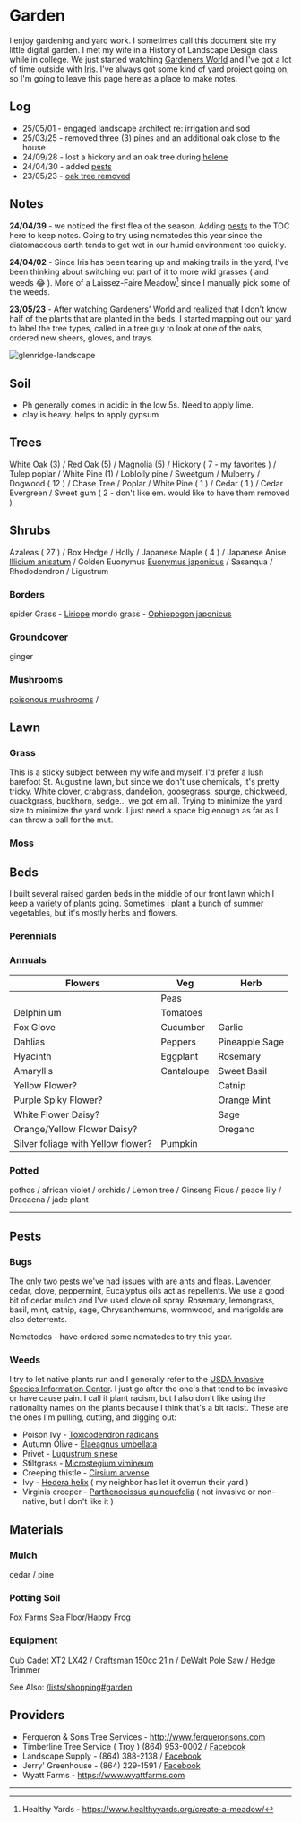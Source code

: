 # Garden

I enjoy gardening and yard work. I sometimes call this document site my little digital garden. I met my wife in a History of Landscape Design class while in college. We just started watching [Gardeners World](/posts/gardeners-world/) and I've got a lot of time outside with [Iris](/notes/dogs). I've always got some kind of yard project going on, so I'm going to leave this page here as a place to make notes.

## Log

- 25/05/01 - engaged landscape architect re: irrigation and sod
- 25/03/25 - removed three (3) pines and an additional oak close to the house
- 24/09/28 - lost a hickory and an oak tree during [helene](/notes/house/helene.md)
- 24/04/30 - added [pests](#pests)
- 23/05/23 - [oak tree removed](/posts/white-oak)

## Notes

**24/04/39** - we noticed the first flea of the season. Adding [pests](#pests) to the TOC here to keep notes. Going to try using nematodes this year since the diatomaceous earth tends to get wet in our humid environment too quickly.

**24/04/02** - Since Iris has been tearing up and making trails in the yard, I've been thinking about switching out part of it to more wild grasses ( and weeds 😂 ). More of a Laissez-Faire Meadow[^1] since I manually pick some of the weeds. 

**23/05/23** - After watching Gardeners' World and realized that I don't know half of the plants that are planted in the beds. I started mapping out our yard to label the tree types, called in a tree guy to look at one of the oaks, ordered new sheers, gloves, and trays.

![glenridge-landscape](/img/glenridge-landscape.jpg)

## Soil

- Ph generally comes in acidic in the low 5s. Need to apply lime. 
- clay is heavy. helps to apply gypsum


## Trees

White Oak (3)
/ Red Oak  (5)
/ Magnolia (5)
/ Hickory ( 7 - my favorites )
/ Tulep poplar
/ White Pine (1)
/ Loblolly pine
/ Sweetgum
/ Mulberry
/ Dogwood ( 12 )
/ Chase Tree
/ Poplar
/ White Pine ( 1 )
/ Cedar ( 1 )
/ Cedar Evergreen
/ Sweet gum ( 2 - don't like em. would like to have them removed )


## Shrubs

Azaleas ( 27 )
/ Box Hedge
/ Holly
/ Japanese Maple ( 4 )
/ Japanese Anise [Illicium anisatum](https://en.wikipedia.org/wiki/Illicium_anisatum)
/ Golden Euonymus [Euonymus japonicus](https://en.wikipedia.org/wiki/Euonymus_japonicus)
/ Sasanqua
/ Rhododendron
/ Ligustrum

### Borders

spider Grass - [Liriope](https://en.wikipedia.org/wiki/Liriope_(plant))
mondo grass - [Ophiopogon japonicus](https://en.wikipedia.org/wiki/Ophiopogon_japonicus)

### Groundcover

ginger

### Mushrooms

[poisonous mushrooms](mushroom)
/ 

## Lawn

### Grass

This is a sticky subject between my wife and myself. I'd prefer a lush barefoot St. Augustine lawn, but since we don't use chemicals, it's pretty tricky. White clover, crabgrass, dandelion, goosegrass, spurge, chickweed, quackgrass, buckhorn, sedge... we got em all. Trying to minimize the yard size to minimize the yard work. I just need a space big enough as far as I can throw a ball for the mut.

### Moss


## Beds

I built several raised garden beds in the middle of our front lawn which I keep a variety of plants going. Sometimes I plant a bunch of summer vegetables, but it's mostly herbs and flowers.

### Perennials  

### Annuals

| Flowers | Veg | Herb |
|--|--|--|
|  | Peas | |
| Delphinium | Tomatoes | |
| Fox Glove | Cucumber | Garlic |
| Dahlias | Peppers | Pineapple Sage |
| Hyacinth | Eggplant | Rosemary |
| Amaryllis | Cantaloupe | Sweet Basil|
| Yellow Flower? |  | Catnip |
| Purple Spiky Flower? |  | Orange Mint |
| White Flower Daisy? |  | Sage|
| Orange/Yellow Flower Daisy? |  | Oregano |
| Silver foliage with Yellow flower? | Pumpkin | |

### Potted

pothos
/ african violet
/ orchids
/ Lemon tree
/ Ginseng Ficus
/ peace lily
/ Dracaena 
/ jade plant


---

## Pests

### Bugs

The only two pests we've had issues with are ants and fleas. Lavender, cedar, clove, peppermint, Eucalyptus oils act as repellents. We use a good bit of cedar mulch and I've used clove oil spray. Rosemary, lemongrass, basil, mint, catnip, sage, Chrysanthemums, wormwood, and marigolds are also deterrents. 

Nematodes - have ordered some nematodes to try this year.

### Weeds

I try to let native plants run and I generally refer to the [USDA Invasive Species Information Center](https://www.invasivespeciesinfo.gov/). I just go after the one's that tend to be invasive or have cause pain. I call it plant racism, but I also don't like using the nationality names on the plants because I think that's a bit racist. These are the ones I'm pulling, cutting, and digging out:

- Poison Ivy - [Toxicodendron radicans](https://en.wikipedia.org/wiki/Poison_ivy)
- Autumn Olive - [Elaeagnus umbellata](https://en.wikipedia.org/wiki/Elaeagnus_umbellata)
- Privet - [Lugustrum sinese](https://en.wikipedia.org/wiki/Ligustrum_sinense)
- Stiltgrass - [Microstegium vimineum](https://en.wikipedia.org/wiki/Microstegium_vimineum)
- Creeping thistle - [Cirsium arvense](https://en.wikipedia.org/wiki/Cirsium_arvense)
- Ivy - [Hedera helix](https://en.wikipedia.org/wiki/Hedera_helix) ( my neighbor has let it overrun their yard )
- Virginia creeper - [Parthenocissus quinquefolia](https://en.wikipedia.org/wiki/Parthenocissus_quinquefolia) ( not invasive or non-native, but I don't like it )

## Materials

### Mulch 

cedar / pine


### Potting Soil

Fox Farms Sea Floor/Happy Frog

### Equipment

Cub Cadet XT2 LX42
/ Craftsman 150cc 21in
/ DeWalt Pole Saw / Hedge Trimmer

See Also: [/lists/shopping#garden](/lists/shopping#garden)

## Providers

- Ferqueron & Sons Tree Services - http://www.ferqueronsons.com 
- Timberline Tree Service ( Troy ) (864) 953-0002 / [Facebook ](https://www.facebook.com/people/Timberline-Tree-Service-LLC/100062993750660/)
- Landscape Supply - (864) 388-2138 / [Facebook](https://www.facebook.com/people/Landscape-Supply-of-Greenwood/100063548891226/)
- Jerry' Greenhouse  -  (864) 229-1591 / [Facebook](https://www.facebook.com/jerrysgwd/)
- Wyatt Farms - https://www.wyattfarms.com

---

[^1]: Healthy Yards - https://www.healthyyards.org/create-a-meadow/
